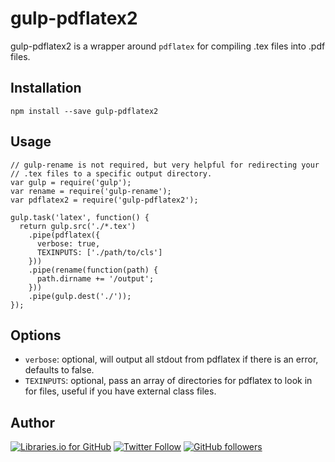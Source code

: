# gulp-pdflatex2
gulp-pdflatex2 is a wrapper around `pdflatex` for compiling .tex files into
.pdf files.

## Installation
```
npm install --save gulp-pdflatex2
```

## Usage
```
// gulp-rename is not required, but very helpful for redirecting your
// .tex files to a specific output directory.
var gulp = require('gulp');
var rename = require('gulp-rename');
var pdflatex2 = require('gulp-pdflatex2');

gulp.task('latex', function() {
  return gulp.src('./*.tex')
    .pipe(pdflatex({
      verbose: true,
      TEXINPUTS: ['./path/to/cls']
    }))
    .pipe(rename(function(path) {
      path.dirname += '/output';
    }))
    .pipe(gulp.dest('./'));
});
```

## Options
- `verbose`: optional, will output all stdout from pdflatex if there is an
  error, defaults to false.
- `TEXINPUTS`: optional, pass an array of directories for pdflatex to look
  in for files, useful if you have external class files.

## Author
[![Libraries.io for GitHub](https://img.shields.io/badge/Alvin%20Lin-omgimanerd-blue.svg)](http://omgimanerd.tech)
[![Twitter Follow](https://img.shields.io/twitter/follow/omgimanerd.svg?style=social&label=Follow)](https://twitter.com/omgimanerd)
[![GitHub followers](https://img.shields.io/github/followers/omgimanerd.svg?style=social&label=Follow)](https://github.com/omgimanerd)
